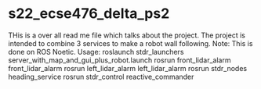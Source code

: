 # s22_ecse476_delta_ps2

THis is a over all read me file which talks about the project. 
The project is intended to combine 3 services to make a robot wall following.
Note: This is done on ROS Noetic.
Usage:
roslaunch stdr_launchers server_with_map_and_gui_plus_robot.launch 
rosrun front_lidar_alarm front_lidar_alarm
rosrun left_lidar_alarm left_lidar_alarm
rosrun stdr_nodes heading_service
rosrun stdr_control reactive_commander


